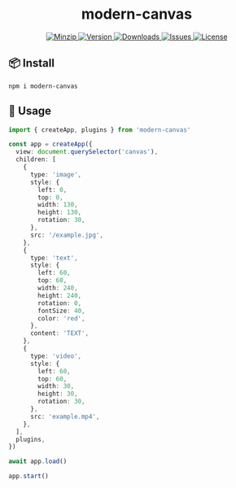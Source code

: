 <h1 align="center">modern-canvas</h1>

<p align="center">
  <a href="https://unpkg.com/modern-canvas">
    <img src="https://img.shields.io/bundlephobia/minzip/modern-canvas" alt="Minzip">
  </a>
  <a href="https://www.npmjs.com/package/modern-canvas">
    <img src="https://img.shields.io/npm/v/modern-canvas.svg" alt="Version">
  </a>
  <a href="https://www.npmjs.com/package/modern-canvas">
    <img src="https://img.shields.io/npm/dm/modern-canvas" alt="Downloads">
  </a>
  <a href="https://github.com/qq15725/modern-canvas/issues">
    <img src="https://img.shields.io/github/issues/qq15725/modern-canvas" alt="Issues">
  </a>
  <a href="https://github.com/qq15725/modern-canvas/blob/main/LICENSE">
    <img src="https://img.shields.io/npm/l/modern-canvas.svg" alt="License">
  </a>
</p>

## 📦 Install

```shell
npm i modern-canvas
```

## 🦄 Usage

```ts
import { createApp, plugins } from 'modern-canvas'

const app = createApp({
  view: document.querySelector('canvas'),
  children: [
    {
      type: 'image',
      style: {
        left: 0,
        top: 0,
        width: 130,
        height: 130,
        rotation: 30,
      },
      src: '/example.jpg',
    },
    {
      type: 'text',
      style: {
        left: 60,
        top: 60,
        width: 240,
        height: 240,
        rotation: 0,
        fontSize: 40,
        color: 'red',
      },
      content: 'TEXT',
    },
    {
      type: 'video',
      style: {
        left: 60,
        top: 60,
        width: 30,
        height: 30,
        rotation: 30,
      },
      src: 'example.mp4',
    },
  ],
  plugins,
})

await app.load()

app.start()
```
